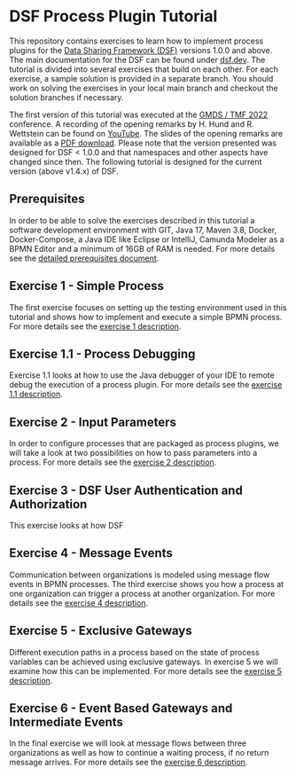 # DSF Process Plugin Tutorial
This repository contains exercises to learn how to implement process plugins for the [Data Sharing Framework (DSF)](https://github.com/datasharingframework/dsf) versions 1.0.0 and above. The main documentation for the DSF can be found under [dsf.dev](https://dsf.dev). The tutorial is divided into several exercises that build on each other. For each exercise, a sample solution is provided in a separate branch. You should work on solving the exercises in your local main branch and checkout the solution branches if necessary.

The first version of this tutorial was executed at the [GMDS / TMF 2022](https://gmds-tmf-2022.de) conference. A recording of the opening remarks by H. Hund and R. Wettstein can be found on [YouTube](https://youtu.be/2AUPwQQQsPY). The slides of the opening remarks are available as a [PDF download](exercises/figures/2022-08-21_GMDS_2022_DSF_Process_Tutorial.pdf). Please note that the version presented was designed for DSF < 1.0.0 and that namespaces and other aspects have changed since then. The following tutorial is designed for the current version (above v1.4.x) of DSF.

## Prerequisites
In order to be able to solve the exercises described in this tutorial a software development environment with GIT, Java 17, Maven 3.8, Docker, Docker-Compose, a Java IDE like Eclipse or IntelliJ, Camunda Modeler as a BPMN Editor and a minimum of 16GB of RAM is needed. For more details see the [detailed prerequisites document](exercises/prerequisites.md).

## Exercise 1 - Simple Process
The first exercise focuses on setting up the testing environment used in this tutorial and shows how to implement and execute a simple BPMN process. For more details see the [exercise 1 description](exercises/exercise-1.md).

## Exercise 1.1 - Process Debugging
Exercise 1.1 looks at how to use the Java debugger of your IDE to remote debug the execution of a process plugin. For more details see the [exercise 1.1 description](exercises/exercise-1-1.md).

## Exercise 2 - Input Parameters
In order to configure processes that are packaged as process plugins, we will take a look at two possibilities on how to pass parameters into a process. For more details see the [exercise 2 description](exercises/exercise-2.md).

## Exercise 3 - DSF User Authentication and Authorization
This exercise looks at how DSF 

## Exercise 4 - Message Events
Communication between organizations is modeled using message flow events in BPMN processes. The third exercise shows you how a process at one organization can trigger a process at another organization. For more details see the [exercise 4 description](exercises/exercise-5.md).

## Exercise 5 - Exclusive Gateways
Different execution paths in a process based on the state of process variables can be achieved using exclusive gateways. In exercise 5 we will examine how this can be implemented. For more details see the [exercise 5 description](exercises/exercise-6.md).

## Exercise 6 - Event Based Gateways and Intermediate Events
In the final exercise we will look at message flows between three organizations as well as how to continue a waiting process, if no return message arrives. For more details see the [exercise 6 description](exercises/exercise-6.md).
